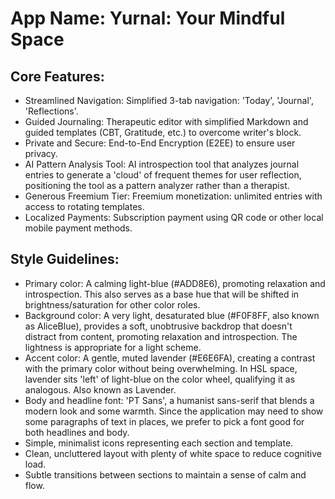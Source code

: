 # **App Name**: Yurnal: Your Mindful Space

## Core Features:

- Streamlined Navigation: Simplified 3-tab navigation: 'Today', 'Journal', 'Reflections'.
- Guided Journaling: Therapeutic editor with simplified Markdown and guided templates (CBT, Gratitude, etc.) to overcome writer's block.
- Private and Secure: End-to-End Encryption (E2EE) to ensure user privacy.
- AI Pattern Analysis Tool: AI introspection tool that analyzes journal entries to generate a 'cloud' of frequent themes for user reflection, positioning the tool as a pattern analyzer rather than a therapist.
- Generous Freemium Tier: Freemium monetization: unlimited entries with access to rotating templates.
- Localized Payments: Subscription payment using QR code or other local mobile payment methods.

## Style Guidelines:

- Primary color: A calming light-blue (#ADD8E6), promoting relaxation and introspection. This also serves as a base hue that will be shifted in brightness/saturation for other color roles.
- Background color: A very light, desaturated blue (#F0F8FF, also known as AliceBlue), provides a soft, unobtrusive backdrop that doesn't distract from content, promoting relaxation and introspection. The lightness is appropriate for a light scheme.
- Accent color: A gentle, muted lavender (#E6E6FA), creating a contrast with the primary color without being overwhelming. In HSL space, lavender sits 'left' of light-blue on the color wheel, qualifying it as analogous. Also known as Lavender.
- Body and headline font: 'PT Sans', a humanist sans-serif that blends a modern look and some warmth. Since the application may need to show some paragraphs of text in places, we prefer to pick a font good for both headlines and body.
- Simple, minimalist icons representing each section and template.
- Clean, uncluttered layout with plenty of white space to reduce cognitive load.
- Subtle transitions between sections to maintain a sense of calm and flow.